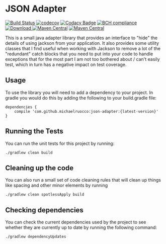 # JSON Adapter

[![Build Status](https://travis-ci.org/michaelruocco/json-adapter.svg?branch=master)](https://travis-ci.org/michaelruocco/json-adapter)
[![codecov](https://codecov.io/gh/michaelruocco/json-adapter/branch/master/graph/badge.svg)](https://codecov.io/gh/michaelruocco/json-adapter)
[![Codacy Badge](https://app.codacy.com/project/badge/Grade/a475e9dfd8b94547a678e5b4ec50e6cd)](https://www.codacy.com/manual/michaelruocco/json-adapter?utm_source=github.com&amp;utm_medium=referral&amp;utm_content=michaelruocco/json-adapter&amp;utm_campaign=Badge_Grade)
[![BCH compliance](https://bettercodehub.com/edge/badge/michaelruocco/json-adapter?branch=master)](https://bettercodehub.com/)
[![Download](https://api.bintray.com/packages/michaelruocco/maven/json-adapter/images/download.svg) ](https://bintray.com/michaelruocco/maven/json-adapter/_latestVersion)
[![Maven Central](https://maven-badges.herokuapp.com/maven-central/com.github.michaelruocco/json-adapter/badge.svg)](https://maven-badges.herokuapp.com/maven-central/com.github.michaelruocco/json-adapter)
[![Maven Central](https://img.shields.io/maven-central/v/com.github.michaelruocco/json-adapter.svg?label=Maven%20Central)](https://search.maven.org/search?q=g:%22com.github.michaelruocco%22%20AND%20a:%22json-adapter%22)

This is a small java adapter library that provides an interface to "hide"
the details of using jackson from your application. It also provides some utility
classes that I find useful when working with Jackson to remove a lot of the
"redundant" catch blocks that you need to put into your code to handle exceptions
that for the most part I am not too bothered about / can't easily test, which in
turn has a negative impact on test coverage.

## Usage

To use the library you will need to add a dependency to your project. In
gradle you would do this by adding the following to your build.gradle file:

```
dependencies {
    compile 'com.github.michaelruocco:json-adapter:{latest-version}'
}
```

## Running the Tests

You can run the unit tests for this project by running:

```
./gradlew clean build
```

## Cleaning up the code

You can also run a small set of code cleaning rules that will clean
up things like spacing and other minor elements by running

```
./gradlew clean spotlessApply build
```

## Checking dependencies

You can check the current dependencies used by the project to see whether
they are currently up to date by running the following command:

```
./gradlew dependencyUpdates
```